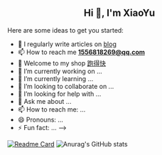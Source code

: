 <h2 align="center">Hi 👋, I'm XiaoYu</h2>

Here are some ideas to get you started:
- 📝 I regularly write articles on [blog](https://halo.xyifx.cn/)
- 📫 How to reach me **1556818269@qq.com**
- 🏬 Welcome to my shop [跑得快](http://pdk.uvgg.com/)
- 🔭 I’m currently working on ...
- 🌱 I’m currently learning ...
- 👯 I’m looking to collaborate on ...
- 🤔 I’m looking for help with ...
- 💬 Ask me about ...
- 📫 How to reach me: ...
- 😄 Pronouns: ...
- ⚡ Fun fact: ...
-->

[![Readme Card](https://github-readme-stats.vercel.app/api/pin/?username=yj126&repo=github-readme-stats&theme=vue)](https://github.com/yj126/github-readme-stats)
![Anurag's GitHub stats](https://github-readme-stats.vercel.app/api?username=yj126&show_icons=true&theme=vue)







